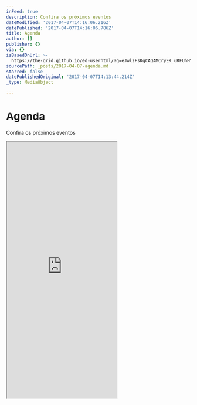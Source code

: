 ```yaml
---
inFeed: true
description: Confira os próximos eventos
dateModified: '2017-04-07T14:16:06.216Z'
datePublished: '2017-04-07T14:16:06.786Z'
title: Agenda
author: []
publisher: {}
via: {}
isBasedOnUrl: >-
  https://the-grid.github.io/ed-userhtml/?g=eJwlzFsKgCAQAMCryEK_uRFUhHYXK00Rs3R73T6oA8wIZ5IKmuU0SbBEW-45J63CsZVTDNxnZ5rH5-reqfPmXGtgnxhjmnWSgMAuN5OVUCEWwKx2iyUJLSIMgv_98AJRQSJS
sourcePath: _posts/2017-04-07-agenda.md
starred: false
datePublishedOriginal: '2017-04-07T14:13:44.214Z'
_type: MediaObject

---
```

# Agenda

Confira os próximos eventos

<iframe src="https://the-grid.github.io/ed-userhtml/?g=eJwlzFsKgCAQAMCryEK_uRFUhHYXK00Rs3R73T6oA8wIZ5IKmuU0SbBEW-45J63CsZVTDNxnZ5rH5-reqfPmXGtgnxhjmnWSgMAuN5OVUCEWwKx2iyUJLSIMgv_98AJRQSJS" height="700" style=""></iframe>